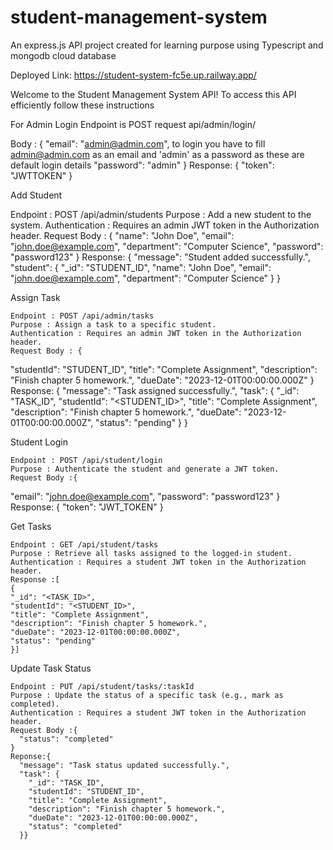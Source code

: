 # student-management-system
An express.js API project created for learning purpose using Typescript and mongodb cloud database 

Deployed Link: https://student-system-fc5e.up.railway.app/

Welcome to the Student Management System API!
To access this API efficiently follow these instructions

For Admin Login
Endpoint is POST request api/admin/login/

Body : {
  "email": "admin@admin.com",      to login you have to fill admin@admin.com as an email and 'admin' as a password as these are default login details
  "password": "admin"
}
Response: {
  "token": "JWTTOKEN"
}

  Add Student  

  Endpoint : POST /api/admin/students
  Purpose : Add a new student to the system.
  Authentication : Requires an admin JWT token in the Authorization header.
  Request Body : {
  "name": "John Doe",
  "email": "john.doe@example.com",
  "department": "Computer Science",
  "password": "password123"
  }
  Response:
  {
  "message": "Student added successfully.",
  "student": {
    "_id": "STUDENT_ID",
    "name": "John Doe",
    "email": "john.doe@example.com",
    "department": "Computer Science"
  }
  }

  Assign Task  

    Endpoint : POST /api/admin/tasks
    Purpose : Assign a task to a specific student.
    Authentication : Requires an admin JWT token in the Authorization header.
    Request Body : {
  "studentId": "STUDENT_ID",
  "title": "Complete Assignment",
  "description": "Finish chapter 5 homework.",
  "dueDate": "2023-12-01T00:00:00.000Z"
  }
  Response:
  {
  "message": "Task assigned successfully.",
  "task": {
    "_id": "TASK_ID",
    "studentId": "<STUDENT_ID>",
    "title": "Complete Assignment",
    "description": "Finish chapter 5 homework.",
    "dueDate": "2023-12-01T00:00:00.000Z",
    "status": "pending"
    }
  }


  Student Login  

    Endpoint : POST /api/student/login
    Purpose : Authenticate the student and generate a JWT token.
    Request Body :{
  "email": "john.doe@example.com",
  "password": "password123"
  }
  Response: {
  "token": "JWT_TOKEN"
  }

  Get Tasks  

    Endpoint : GET /api/student/tasks
    Purpose : Retrieve all tasks assigned to the logged-in student.
    Authentication : Requires a student JWT token in the Authorization header.
    Response :[
    {
    "_id": "<TASK_ID>",
    "studentId": "<STUDENT_ID>",
    "title": "Complete Assignment",
    "description": "Finish chapter 5 homework.",
    "dueDate": "2023-12-01T00:00:00.000Z",
    "status": "pending"
    }]

  Update Task Status  

    Endpoint : PUT /api/student/tasks/:taskId
    Purpose : Update the status of a specific task (e.g., mark as completed).
    Authentication : Requires a student JWT token in the Authorization header.
    Request Body :{
      "status": "completed"
    }
    Reponse:{
      "message": "Task status updated successfully.",
      "task": {
        "_id": "TASK_ID",
        "studentId": "STUDENT_ID",
        "title": "Complete Assignment",
        "description": "Finish chapter 5 homework.",
        "dueDate": "2023-12-01T00:00:00.000Z",
        "status": "completed"
      }}
